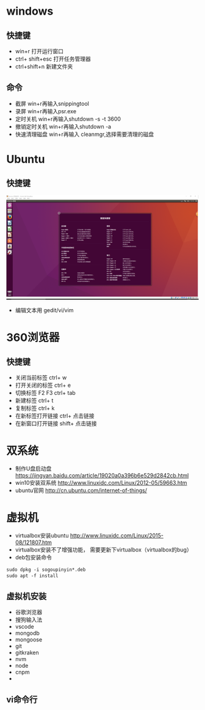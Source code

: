 # windows

## 快捷键
- win+r 打开运行窗口
- ctrl+ shift+esc 打开任务管理器
- ctrl+shift+n    新建文件夹


## 命令
- 截屏 win+r再输入snippingtool
- 录屏  win+r再输入psr.exe  
- 定时关机    win+r再输入shutdown -s -t 3600
- 撤销定时关机    win+r再输入shutdown -a
- 快速清理磁盘    win+r再输入 cleanmgr,选择需要清理的磁盘

# Ubuntu
## 快捷键
![](/assets/TIM截图20170821131403.png)
- 编辑文本用 gedit/vi/vim

# 360浏览器

## 快捷键
- 关闭当前标签    ctrl+ w
- 打开关闭的标签    ctrl+ e
- 切换标签    F2 F3 ctrl+ tab
- 新建标签 ctrl+ t
- 复制标签    ctrl+ k
- 在新标签打开链接    ctrl+ 点击链接
- 在新窗口打开链接    shift+ 点击链接

# 双系统
- 制作U盘启动盘    https://jingyan.baidu.com/article/19020a0a396b6e529d2842cb.html
- win10安装双系统    http://www.linuxidc.com/Linux/2012-05/59663.htm
- ubuntu官网    http://cn.ubuntu.com/internet-of-things/


# 虚拟机
- virtualbox安装ubuntu    http://www.linuxidc.com/Linux/2015-08/121807.htm
- virtualbox安装不了增强功能， 需要更新下virtualbox（virtualbox的bug）
- deb包安装命令
```
sudo dpkg -i sogoupinyin*.deb
sudo apt -f install
```
## 虚拟机安装
- 谷歌浏览器
- 搜狗输入法
- vscode
- mongodb
- mongoose
- git
- gitkraken
- nvm
- node
- cnpm
- 

## vi命令行

